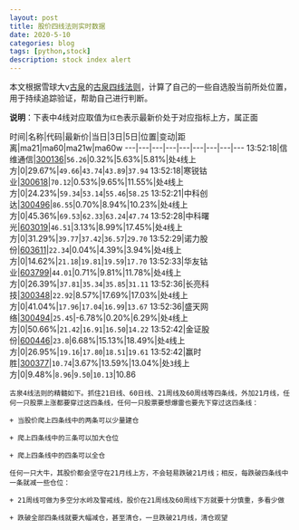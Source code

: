 ```yaml
---
layout: post
title: 股价四线法则实时数据
date: 2020-5-10
categories: blog
tags: [python,stock]
description: stock index alert
---
```



本文根据雪球大v[古泉](https://xueqiu.com/u/7148646888)的[古泉四线法则](https://xueqiu.com/7148646888/130498192)，计算了自己的一些自选股当前所处位置，用于持续追踪验证，帮助自己进行判断。

**说明**：下表中4线对应取值为`红色`表示最新价处于对应指标上方，属正面

时间|名称|代码|最新价|当日|3日|5日|位置|变动|距离|ma21|ma60|ma21w|ma60w
---|---|---|---|---|---|---|---|---
13:52:18|信维通信|[300136](https://xueqiu.com/S/SZ300136)|`56.26`|0.32%|5.63%|5.81%|处`4`线上方|0|29.67%|`49.66`|`43.74`|`43.89`|`37.94`
13:52:18|寒锐钴业|[300618](https://xueqiu.com/S/SZ300618)|`70.12`|0.53%|9.65%|11.55%|处`4`线上方|0|24.23%|`59.34`|`53.14`|`55.46`|`58.25`
13:52:21|中科创达|[300496](https://xueqiu.com/S/SZ300496)|`86.55`|0.70%|8.94%|10.23%|处`4`线上方|0|45.36%|`69.53`|`62.33`|`63.24`|`47.74`
13:52:28|中科曙光|[603019](https://xueqiu.com/S/SH603019)|`46.51`|3.13%|8.99%|17.45%|处`4`线上方|0|31.29%|`39.77`|`37.42`|`36.57`|`29.70`
13:52:29|诺力股份|[603611](https://xueqiu.com/S/SH603611)|`22.34`|0.04%|4.39%|3.94%|处`4`线上方|0|14.62%|`21.18`|`19.81`|`19.59`|`17.70`
13:52:33|华友钴业|[603799](https://xueqiu.com/S/SH603799)|`44.01`|0.71%|9.81%|11.78%|处`4`线上方|0|26.39%|`37.81`|`35.34`|`35.85`|`31.11`
13:52:36|长亮科技|[300348](https://xueqiu.com/S/SZ300348)|`22.92`|8.57%|17.69%|17.03%|处`4`线上方|0|41.04%|`17.96`|`17.04`|`16.99`|`13.67`
13:52:36|盛天网络|[300494](https://xueqiu.com/S/SZ300494)|`25.45`|-6.78%|0.20%|6.29%|处`4`线上方|0|50.66%|`21.42`|`16.91`|`16.50`|`14.22`
13:52:42|金证股份|[600446](https://xueqiu.com/S/SH600446)|`23.8`|6.68%|15.13%|18.49%|处`4`线上方|0|26.95%|`19.16`|`17.80`|`18.51`|`19.61`
13:52:42|赢时胜|[300377](https://xueqiu.com/S/SZ300377)|`10.74`|3.67%|13.59%|13.04%|处`3`线上方|0|9.48%|`8.96`|`9.50`|`10.13`|10.86

```
古泉4线法则的精髓如下。抓住21日线、60日线、21周线及60周线等四条线，外加21月线，任何一只股票上涨都要穿过这四条线，任何一只股票要想爆雷也要先下穿过这四条线：

+ 当股价爬上四条线中的两条可以少量建仓

+ 爬上四条线中的三条可以加大仓位

+ 爬上四条线中的四条可以全仓

任何一只大牛，其股价都会坚守在21月线上方，不会轻易跌破21月线；相反，每跌破四条线中一条就减一些仓位：

+ 21周线可做为多空分水岭及警戒线，股价在21周线及60周线下方就要十分慎重，多看少做

+ 跌破全部四条线就要大幅减仓，甚至清仓，一旦跌破21月线，清仓观望
```